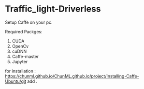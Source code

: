 # Traffic_light-Driverless
Setup Caffe on your pc.

Required Packges:
1. CUDA 
2. OpenCv 
3. cuDNN
4. Caffe-master
5. Jupyter 

for installation : https://chunml.github.io/ChunML.github.io/project/Installing-Caffe-Ubuntu/git add .






